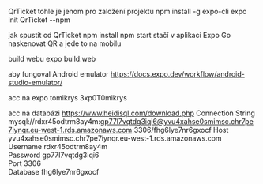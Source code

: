 QrTicket
tohle je jenom pro založení projektu
	npm install -g expo-cli
	expo init QrTicket --npm

jak spustit
	cd QrTicket
	npm install
	npm start
stačí v aplikaci Expo Go naskenovat QR a jede to na mobilu

build webu
	expo build:web

aby fungoval Android emulator
	https://docs.expo.dev/workflow/android-studio-emulator/

acc na expo 
	tomikrys
	3xp0T0mikrys

acc na databázi
https://www.heidisql.com/download.php
	Connection String	mysql://rdxr45odtrm8ay4m:gp77l7vqtdg3iqi6@yvu4xahse0smimsc.chr7pe7iynqr.eu-west-1.rds.amazonaws.com:3306/fhg6lye7nr6gxocf
	Host		yvu4xahse0smimsc.chr7pe7iynqr.eu-west-1.rds.amazonaws.com	
	Username	rdxr45odtrm8ay4m	
	Password	gp77l7vqtdg3iqi6	
	Port		3306	
	Database	fhg6lye7nr6gxocf